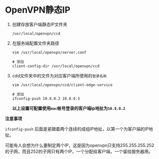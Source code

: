 # OpenVPN静态IP

1. 创建存放客户端静态IP文件夹

   ```shell
   /usr/local/openvpn/ccd
   ```

2. 在服务端配置文件夹路径

   ```shell
   vim /usr/local/openvpn/server.conf
   
   # 添加
   client-config-dir /usr/local/openvpn/ccd
   ```

3. cdd文件夹中的文件为对应客户端所使用的`登录名称`

   ```shell
   vim /usr/local/openvpn/ccd/client-edge-service
   
   # 添加
   ifconfig-push 10.8.0.2 10.8.0.3
   ```

   **以上设置可配置使用`mac`帐号登录的客户端ip地扯为`10.8.0.2`**

**注意事项**

`ifconfig-push` 后面是紧跟着两个连续的成组IP地扯，以第一个为客户端的IP地扯。

可能有人会想为什么要制定两个IP，这是因为openvpn只支持255.255.255.252 的子网，而且252的子网只有两个IP，一个分配给客户端，一个留给服务器用。